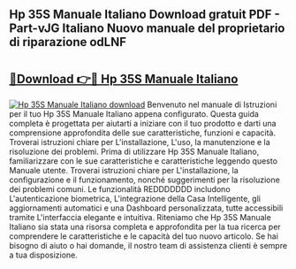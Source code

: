 ## Hp 35S Manuale Italiano Download gratuit PDF - Part-vJG Italiano Nuovo manuale del proprietario di riparazione odLNF

# <h2><a href="http://dfeo5u.blite.top/?on=Hp+35S+Manuale+Italiano">🔗Download 👉🔴 Hp 35S Manuale Italiano</a></h2>

[![Hp 35S Manuale Italiano download](https://i.imgur.com/lujVjoI.png)](http://dfeo5u.blite.top/?on=Hp+35S+Manuale+Italiano)
Benvenuto nel manuale di Istruzioni per il tuo Hp 35S Manuale Italiano appena configurato. Questa guida completa è progettata per aiutarti a iniziare con il tuo prodotto e darti una comprensione approfondita delle sue caratteristiche, funzioni e capacità. Troverai istruzioni chiare per L'installazione, L'uso, la manutenzione e la risoluzione dei problemi. Prima di utilizzare Hp 35S Manuale Italiano, familiarizzare con le sue caratteristiche e caratteristiche leggendo questo Manuale utente. Troverai istruzioni chiare per L'installazione, la configurazione e il funzionamento, nonché suggerimenti per la risoluzione dei problemi comuni. Le funzionalità REDDDDDDD includono L'autenticazione biometrica, L'integrazione della Casa Intelligente, gli aggiornamenti automatici e una Dashboard personalizzata, tutte accessibili tramite L'interfaccia elegante e intuitiva. Riteniamo che Hp 35S Manuale Italiano sia stata una risorsa completa e approfondita per la tua ricerca per comprendere le caratteristiche e le capacità del tuo nuovo articolo. Se hai bisogno di aiuto o hai domande, il nostro team di assistenza clienti è sempre a tua disposizione.
